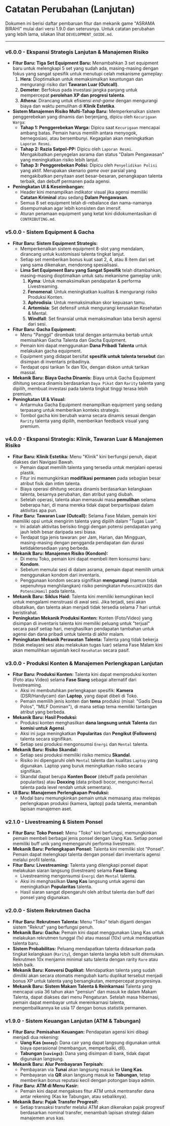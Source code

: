 # Catatan Perubahan (Lanjutan)

Dokumen ini berisi daftar pembaruan fitur dan mekanik game "ASRAMA BIRAHI" mulai dari versi 1.9.0 dan seterusnya. Untuk catatan perubahan yang lebih lama, silakan lihat `DEVELOPMENT_GUIDE.md`.

---
### v6.0.0 - Ekspansi Strategis Lanjutan & Manajemen Risiko
-   **Fitur Baru: Tiga Set Equipment Baru:** Menambahkan 3 set equipment baru untuk melengkapi 5 set yang sudah ada, masing-masing dengan fokus yang sangat spesifik untuk menutupi celah mekanisme gameplay:
    1.  **Hera**: Dioptimalkan untuk memaksimalkan keuntungan dan mengurangi risiko dari **Tawaran Luar (Outcall)**.
    2.  **Demeter**: Berfokus pada investasi jangka panjang untuk mempercepat **perolehan XP dan progresi talenta**.
    3.  **Athena**: Dirancang untuk efisiensi *end-game* dengan mengurangi biaya dan waktu pemulihan di **Klinik Estetika**.
-   **Sistem Manajemen Risiko Multi-Tahap Baru:** Memperkenalkan sistem penggerebekan yang dinamis dan berjenjang, dipicu oleh `Kecurigaan Warga`:
    -   **Tahap 1: Penggerebekan Warga:** Dipicu saat `Kecurigaan` mencapai ambang batas. Pemain harus memilih antara menyogok, bernegosiasi, atau bersembunyi. Kegagalan akan meningkatkan `Laporan Resmi`.
    -   **Tahap 2: Razia Satpol-PP:** Dipicu oleh `Laporan Resmi`. Mengakibatkan penyegelan asrama dan status "Dalam Pengawasan" yang meningkatkan risiko lebih lanjut.
    -   **Tahap 3: Penggerebekan Polisi:** Dipicu oleh `Penyelidikan Polisi` yang aktif. Merupakan skenario *game over* parsial yang mengakibatkan penyitaan aset besar-besaran, penangkapan talenta terbaik, dan debuff permanen pada agensi.
-   **Peningkatan UI & Keseimbangan:**
    -   Header kini menampilkan indikator visual jika agensi memiliki **Catatan Kriminal** atau sedang **Dalam Pengawasan**.
    -   Semua 8 set equipment telah di-rebalance dan nama-namanya disempurnakan agar lebih konsisten dan imersif.
    -   Aturan penamaan equipment yang ketat kini didokumentasikan di `CONTRIBUTING.md`.

### v5.0.0 - Sistem Equipment & Gacha
-   **Fitur Baru: Sistem Equipment Strategis:**
    -   Memperkenalkan sistem equipment 8-slot yang mendalam, dirancang untuk kustomisasi talenta tingkat lanjut.
    -   Setiap set memberikan bonus kuat saat 2, 4, atau 8 item dari set yang sama dikenakan, mendorong spesialisasi.
    -   **Lima Set Equipment Baru yang Sangat Spesifik** telah ditambahkan, masing-masing dioptimalkan untuk satu mekanisme gameplay unik:
        1.  **Kyma**: Untuk memaksimalkan pendapatan & performa Livestreaming.
        2.  **Fenomenal**: Untuk meningkatkan kualitas & mengurangi risiko Produksi Konten.
        3.  **Aphrodisia**: Untuk memaksimalkan skor kepuasan tamu.
        4.  **Artemisia**: Set defensif untuk mengurangi kerusakan Kesehatan & Mental.
        5.  **Windfall**: Set finansial untuk memaksimalkan laba bersih agensi dari sesi.
-   **Fitur Baru: Gacha Equipment:**
    -   Menu "Panggil" dirombak total dengan antarmuka bertab untuk memisahkan Gacha Talenta dan Gacha Equipment.
    -   Pemain kini dapat menggunakan **Dana Pribadi Talenta** untuk melakukan gacha equipment.
    -   Equipment yang didapat bersifat **spesifik untuk talenta tersebut** dan disimpan di inventaris pribadinya.
    -   Terdapat opsi tarikan 1x dan 10x, dengan diskon untuk tarikan massal.
-   **Mekanik Baru: Biaya Gacha Dinamis:** Biaya untuk Gacha Equipment dihitung secara dinamis berdasarkan `Daya Pikat` dan `Rarity` talenta yang dipilih, membuat investasi pada talenta tingkat tinggi terasa lebih premium.
-   **Peningkatan UI & Visual:**
    -   Antarmuka Gacha Equipment menampilkan equipment yang sedang terpasang untuk memberikan konteks strategis.
    -   Tombol gacha kini berubah warna secara dinamis sesuai dengan `Rarity` talenta yang dipilih, memberikan feedback visual yang premium.

### v4.0.0 - Ekspansi Strategis: Klinik, Tawaran Luar & Manajemen Risiko
-   **Fitur Baru: Klinik Estetika:** Menu "Klinik" kini berfungsi penuh, dapat diakses dari Navigasi Bawah.
    -   Pemain dapat memilih talenta yang tersedia untuk menjalani operasi plastik.
    -   Fitur ini memungkinkan **modifikasi permanen** pada sebagian besar atribut fisik dan intim talenta.
    -   Biaya operasi dihitung secara dinamis berdasarkan kelangkaan talenta, besarnya perubahan, dan atribut yang diubah.
    -   Setelah operasi, talenta akan memasuki masa **pemulihan** selama beberapa hari, di mana mereka tidak dapat berpartisipasi dalam aktivitas apa pun.
-   **Fitur Baru: Tawaran Luar (Outcall):** Selama Fase Malam, pemain kini memiliki opsi untuk mengirim talenta yang dipilih dalam "Tugas Luar".
    -   Ini adalah aktivitas berisiko tinggi dengan potensi pendapatan yang jauh lebih besar daripada sesi biasa.
    -   Terdapat tiga jenis tawaran: per Jam, Harian, dan Mingguan, masing-masing dengan pengganda pendapatan dan durasi ketidaktersediaan yang berbeda.
-   **Mekanik Baru: Manajemen Risiko (Kondom):**
    -   Di menu Toko, pemain kini dapat membeli item konsumsi baru: **Kondom**.
    -   Sebelum memulai sesi di dalam asrama, pemain dapat memilih untuk menggunakan kondom dari inventaris.
    -   Penggunaan kondom secara signifikan **mengurangi** (namun tidak sepenuhnya menghilangkan) risiko peningkatan `PotensiHIVAIDS` dan `PotensiHamil` pada talenta.
-   **Mekanik Baru: Siklus Haid:** Talenta kini memiliki kemungkinan kecil untuk mengalami menstruasi di awal sesi. Jika terjadi, sesi akan dibatalkan, dan talenta akan menjadi tidak tersedia selama 7 hari untuk beristirahat.
-   **Peningkatan Mekanik Produksi Konten:** Konten (Foto/Video) yang disimpan di inventaris talenta kini memiliki peluang untuk "terjual" secara pasif setiap hari, menghasilkan pendapatan tambahan untuk agensi dan dana pribadi untuk talenta di akhir malam.
-   **Peningkatan Mekanik Perawatan Talenta:** Talenta yang tidak bekerja (tidak melayani sesi atau melakukan tugas luar) selama Fase Malam kini akan memulihkan sejumlah kecil `Kesehatan` secara pasif.

### v3.0.0 - Produksi Konten & Manajemen Perlengkapan Lanjutan
-   **Fitur Baru: Produksi Konten:** Talenta kini dapat memproduksi konten (Foto atau Video) selama **Fase Siang** sebagai alternatif dari livestreaming.
    -   Aksi ini membutuhkan perlengkapan spesifik: **Kamera** (DSR/Handycam) dan **Laptop**, yang dapat dibeli di Toko.
    -   Pemain memilih jenis konten dan **tema** produksi (misal: "Gadis Desa Polos", "MILF Dominan"), di mana setiap tema memiliki tantangan atribut yang berbeda.
-   **Mekanik Baru: Hasil Produksi:**
    -   Produksi konten menghasilkan **dana langsung untuk Talenta** dan **komisi untuk Agensi**.
    -   Aksi ini juga meningkatkan **Popularitas** dan **Pengikut (Followers)** talenta secara signifikan.
    -   Setiap sesi produksi mengonsumsi `Energi` dan `Mental` talenta.
-   **Mekanik Baru: Risiko Skandal:**
    -   Setiap sesi produksi memiliki risiko memicu **Skandal**.
    -   Risiko ini dipengaruhi oleh `Mental` talenta dan kualitas `Laptop` yang digunakan. Laptop yang buruk meningkatkan risiko secara signifikan.
    -   Skandal dapat berupa **Konten Bocor** (debuff pada perolehan popularitas) atau **Doxxing** (data pribadi bocor, mengunci `Mental` talenta pada level rendah untuk sementara).
-   **UI Baru: Manajemen Perlengkapan Produksi:**
    -   Modal baru memungkinkan pemain untuk memasang atau melepas perlengkapan produksi (kamera, laptop) pada talenta, menambah lapisan manajemen aset.

### v2.1.0 - Livestreaming & Sistem Ponsel
-   **Fitur Baru: Toko Ponsel:** Menu "Toko" kini berfungsi, memungkinkan pemain membeli berbagai jenis ponsel dengan Uang Kas. Setiap ponsel memiliki buff unik yang memengaruhi performa livestream.
-   **Mekanik Baru: Perlengkapan Ponsel:** Talenta kini memiliki slot "Ponsel". Pemain dapat melengkapi talenta dengan ponsel dari inventaris agensi melalui profil talenta.
-   **Fitur Baru: Livestreaming:** Talenta yang dilengkapi ponsel dapat melakukan siaran langsung (livestream) selama **Fase Siang**.
    -   Livestreaming mengonsumsi `Energi` dan `Mental` talenta.
    -   Aksi ini menghasilkan **Uang Kas** langsung untuk agensi dan meningkatkan **Popularitas** talenta.
    -   Hasil siaran sangat dipengaruhi oleh atribut talenta dan buff dari ponsel yang digunakan.

### v2.0.0 - Sistem Rekrutmen Gacha
-   **Fitur Baru: Rekrutmen Talenta:** Menu "Toko" telah diganti dengan sistem "Rekrut" yang berfungsi penuh.
-   **Mekanik Baru: Gacha:** Pemain kini dapat menggunakan Uang Kas untuk melakukan rekrutmen tunggal (1x) atau massal (10x) untuk mendapatkan talenta baru.
-   **Sistem Probabilitas:** Peluang mendapatkan talenta didasarkan pada tingkat kelangkaan (`Rarity`), dengan talenta langka lebih sulit ditemukan. Rekrutmen 10x menjamin minimal satu talenta dengan rarity `Rare` atau lebih baik.
-   **Mekanik Baru: Konversi Duplikat:** Mendapatkan talenta yang sudah dimiliki akan secara otomatis mengubah kartu duplikat tersebut menjadi bonus XP untuk talenta yang bersangkutan, mempercepat progresinya.
-   **Mekanik Baru: Sistem Makam Talenta & Reinkarnasi** Talenta yang mencapai usia 36 tahun akan "pensiun" dan masuk ke dalam Makam Talenta, dapat diakses dari menu Pengaturan. Setelah masa hibernasi, pemain dapat membayar untuk mereinkarnasi talenta, mengembalikannya ke usia 17 dengan bonus statistik permanen.

### v1.9.0 - Sistem Keuangan Lanjutan (ATM & Tabungan)
-   **Fitur Baru: Pemisahan Keuangan:** Pendapatan agensi kini dibagi menjadi dua rekening:
    -   **Uang Kas (`money`):** Dana cair yang dapat langsung digunakan untuk biaya operasional (membangun, memperbaiki, dll).
    -   **Tabungan (`savings`):** Dana yang disimpan di bank, tidak dapat digunakan langsung.
-   **Mekanik Baru: Alur Pembayaran Terpisah:**
    -   Pembayaran via **Tunai** akan langsung masuk ke **Uang Kas**.
    -   Pembayaran via **QR** akan langsung masuk ke **Tabungan**, tetap memberikan bonus reputasi kecil dengan potongan biaya admin.
-   **Fitur Baru: ATM di Menu Kasir:**
    -   Pemain kini dapat mengakses fitur ATM untuk mentransfer dana antar rekening (Kas ke Tabungan, atau sebaliknya).
-   **Mekanik Baru: Pajak Transfer Progresif:**
    -   Setiap transaksi transfer melalui ATM akan dikenakan pajak progresif berdasarkan nominal transfer, menambah lapisan strategi dalam manajemen arus kas.
